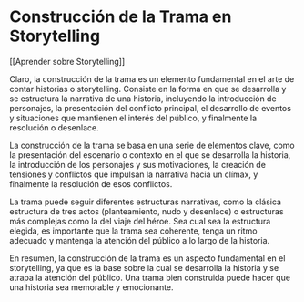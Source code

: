 # Construcción de la Trama en Storytelling

[[Aprender sobre Storytelling]]

Claro, la construcción de la trama es un elemento fundamental en el arte de contar historias o storytelling. Consiste en la forma en que se desarrolla y se estructura la narrativa de una historia, incluyendo la introducción de personajes, la presentación del conflicto principal, el desarrollo de eventos y situaciones que mantienen el interés del público, y finalmente la resolución o desenlace.

La construcción de la trama se basa en una serie de elementos clave, como la presentación del escenario o contexto en el que se desarrolla la historia, la introducción de los personajes y sus motivaciones, la creación de tensiones y conflictos que impulsan la narrativa hacia un clímax, y finalmente la resolución de esos conflictos.

La trama puede seguir diferentes estructuras narrativas, como la clásica estructura de tres actos (planteamiento, nudo y desenlace) o estructuras más complejas como la del viaje del héroe. Sea cual sea la estructura elegida, es importante que la trama sea coherente, tenga un ritmo adecuado y mantenga la atención del público a lo largo de la historia.

En resumen, la construcción de la trama es un aspecto fundamental en el storytelling, ya que es la base sobre la cual se desarrolla la historia y se atrapa la atención del público. Una trama bien construida puede hacer que una historia sea memorable y emocionante.
